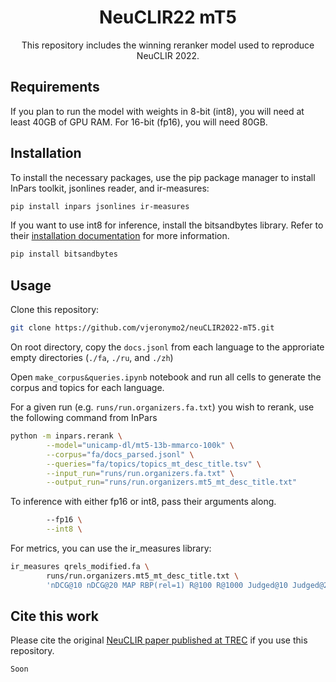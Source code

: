 <h1 align="center">NeuCLIR22 mT5</h1>
<div align="center">
  This repository includes the winning reranker model used to reproduce NeuCLIR 2022.
</div>

## Requirements

If you plan to run the model with weights in 8-bit (int8), you will need at least 40GB of GPU RAM. For 16-bit (fp16), you will need 80GB.

## Installation

To install the necessary packages, use the pip package manager to install InPars toolkit, jsonlines reader, and ir-measures:

```bash
pip install inpars jsonlines ir-measures
```

If you want to use int8 for inference, install the bitsandbytes library. Refer to their [installation documentation](https://github.com/TimDettmers/bitsandbytes#requirements--installation) for more information.

```bash
pip install bitsandbytes
```

## Usage

Clone this repository: 
```bash
git clone https://github.com/vjeronymo2/neuCLIR2022-mT5.git
```

On root directory, copy the `docs.jsonl` from each language to the approriate empty directories (`./fa`, `./ru`, and `./zh`)

Open `make_corpus&queries.ipynb` notebook and run all cells to generate the corpus and topics for each language.

For a given run (e.g. `runs/run.organizers.fa.txt`) you wish to rerank, use the following command from InPars

```bash
python -m inpars.rerank \
        --model="unicamp-dl/mt5-13b-mmarco-100k" \
        --corpus="fa/docs_parsed.jsonl" \
        --queries="fa/topics/topics_mt_desc_title.tsv" \
        --input_run="runs/run.organizers.fa.txt" \
        --output_run="runs/run.organizers.mt5_mt_desc_title.txt"
```

To inference with either fp16 or int8, pass their arguments along.
```bash
        --fp16 \
        --int8 \
```

For metrics, you can use the ir_measures library:
```bash
ir_measures qrels_modified.fa \
        runs/run.organizers.mt5_mt_desc_title.txt \
        'nDCG@10 nDCG@20 MAP RBP(rel=1) R@100 R@1000 Judged@10 Judged@20'
```

## Cite this work

Please cite the original [NeuCLIR paper published at TREC](https://trec.nist.gov/pubs/trec31/papers/NM.unicamp.N.pdf) if you use this repository.

```
Soon
```

